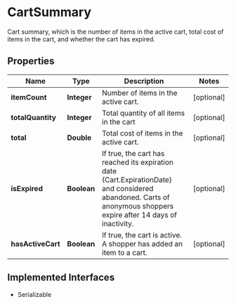 

# CartSummary

Cart summary, which is the number of items in the active cart, total cost of items in the cart, and whether the cart has expired.

## Properties

| Name | Type | Description | Notes |
|------------ | ------------- | ------------- | -------------|
|**itemCount** | **Integer** | Number of items in the active cart. |  [optional] |
|**totalQuantity** | **Integer** | Total quantity of all items in the cart |  [optional] |
|**total** | **Double** | Total cost of items in the active cart. |  [optional] |
|**isExpired** | **Boolean** | If true, the cart has reached its expiration date (Cart.ExpirationDate) and considered abandoned.   Carts of anonymous shoppers expire after 14 days of inactivity. |  [optional] |
|**hasActiveCart** | **Boolean** | If true, the cart is active. A shopper has added an item to a cart. |  [optional] |


## Implemented Interfaces

* Serializable


